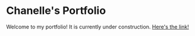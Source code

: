# Chanelle's Portfolio

Welcome to my portfolio! It is currently under construction.
[Here's the link!](https://ellenahc.github.io/)
